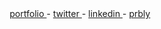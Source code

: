 
<div align="center">
<a href="https://nayef.dev" target="_blank">
portfolio
</a>
  -
<a href="https://twitter.com/NBK_dev" target="_blank">
twitter
</a>
  -
<a href="https://linkedin.com/in/nayef-kanaan-4aa1b1183" target="_blank">
linkedin
</a>
  -
<a href="https://prbly.xyz" target="_blank">
prbly
</a>
</div>  
  


 






